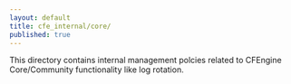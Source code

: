 ```yaml
---
layout: default
title: cfe_internal/core/
published: true
---
```


This directory contains internal management polcies related to CFEngine
Core/Community functionality like log rotation.
